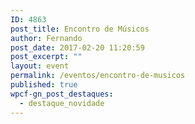 ```yaml
---
ID: 4863
post_title: Encontro de Músicos
author: Fernando
post_date: 2017-02-20 11:20:59
post_excerpt: ""
layout: event
permalink: /eventos/encontro-de-musicos
published: true
wpcf-gn_post_destaques:
  - destaque_novidade
---
```

